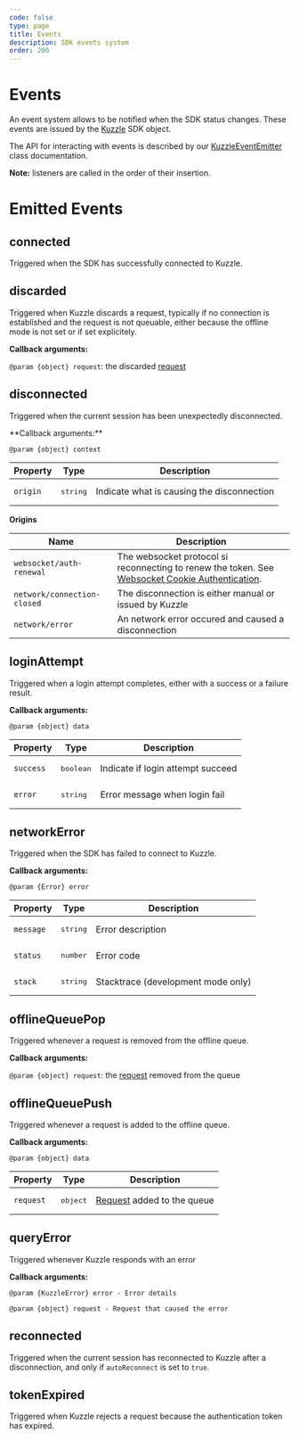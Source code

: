 ```yaml
---
code: false
type: page
title: Events
description: SDK events system
order: 200
---
```


# Events

An event system allows to be notified when the SDK status changes. These events are issued by the [Kuzzle](/sdk/js/7/core-classes/kuzzle) SDK object.

The API for interacting with events is described by our [KuzzleEventEmitter](/sdk/js/7/core-classes/kuzzle-event-emitter) class documentation.

**Note:** listeners are called in the order of their insertion.

# Emitted Events

## connected

Triggered when the SDK has successfully connected to Kuzzle.

## discarded

Triggered when Kuzzle discards a request, typically if no connection is established and the request is not queuable, either because the offline mode is not set or if set explicitely.

**Callback arguments:**

`@param {object} request`: the discarded [request](/core/2/guides/main-concepts/querying)

## disconnected

Triggered when the current session has been unexpectedly disconnected.

<SinceBadge version="auto-version"/>
**Callback arguments:**

`@param {object} context`

| Property | Type              | Description                                |
| -------- | ----------------- | ------------------------------------------ |
| `origin` | <pre>string</pre> | Indicate what is causing the disconnection |

**Origins**

| Name                        | Description                                                                                                                                                        |
| --------------------------- | ------------------------------------------------------------------------------------------------------------------------------------------------------------------ |
| `websocket/auth-renewal`    | The websocket protocol si reconnecting to renew the token. See [Websocket Cookie Authentication](sdk/js/7/protocols/websocket/introduction#cookie-authentication). |
| `network/connection-closed` | The disconnection is either manual or issued by Kuzzle                                                                                                             |
| `network/error`             | An network error occured and caused a disconnection                                                                                                                |
## loginAttempt

Triggered when a login attempt completes, either with a success or a failure result.

**Callback arguments:**

`@param {object} data`

| Property  | Type               | Description                       |
| --------- | ------------------ | --------------------------------- |
| `success` | <pre>boolean</pre> | Indicate if login attempt succeed |
| `error`   | <pre>string</pre>  | Error message when login fail     |

## networkError

Triggered when the SDK has failed to connect to Kuzzle.

**Callback arguments:**

`@param {Error} error`

| Property  | Type              | Description                        |
| --------- | ----------------- | ---------------------------------- |
| `message` | <pre>string</pre> | Error description                  |
| `status`  | <pre>number</pre> | Error code                         |
| `stack`   | <pre>string</pre> | Stacktrace (development mode only) |

## offlineQueuePop

Triggered whenever a request is removed from the offline queue.

**Callback arguments:**

`@param {object} request`: the [request](/core/2/guides/main-concepts/querying) removed from the queue

## offlineQueuePush

Triggered whenever a request is added to the offline queue.

**Callback arguments:**

`@param {object} data`

| Property  | Type              | Description                                                         |
| --------- | ----------------- | ------------------------------------------------------------------- |
| `request` | <pre>object</pre> | [Request](/core/2/guides/main-concepts/querying) added to the queue |

## queryError

Triggered whenever Kuzzle responds with an error

**Callback arguments:**

`@param {KuzzleError} error - Error details`

`@param {object} request - Request that caused the error`

## reconnected

Triggered when the current session has reconnected to Kuzzle after a disconnection, and only if `autoReconnect` is set to `true`.

## tokenExpired

Triggered when Kuzzle rejects a request because the authentication token has expired.
